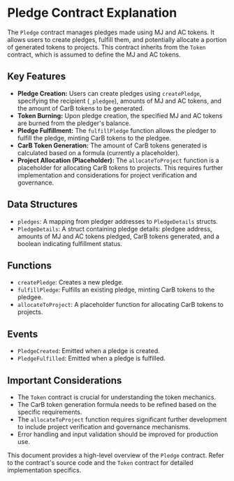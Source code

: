 # Pledge Contract Explanation

The `Pledge` contract manages pledges made using MJ and AC tokens.  It allows users to create pledges, fulfill them, and potentially allocate a portion of generated tokens to projects.  This contract inherits from the `Token` contract, which is assumed to define the MJ and AC tokens.

## Key Features

*   **Pledge Creation:** Users can create pledges using `createPledge`, specifying the recipient (`_pledgee`), amounts of MJ and AC tokens, and the amount of CarB tokens to be generated.
*   **Token Burning:** Upon pledge creation, the specified MJ and AC tokens are burned from the pledger's balance.
*   **Pledge Fulfillment:**  The `fulfillPledge` function allows the pledger to fulfill the pledge, minting CarB tokens to the pledgee.
*   **CarB Token Generation:** The amount of CarB tokens generated is calculated based on a formula (currently a placeholder).
*   **Project Allocation (Placeholder):** The `allocateToProject` function is a placeholder for allocating CarB tokens to projects.  This requires further implementation and considerations for project verification and governance.

## Data Structures

*   `pledges`: A mapping from pledger addresses to `PledgeDetails` structs.
*   `PledgeDetails`: A struct containing pledge details: pledgee address, amounts of MJ and AC tokens pledged, CarB tokens generated, and a boolean indicating fulfillment status.

## Functions

*   `createPledge`: Creates a new pledge.
*   `fulfillPledge`: Fulfills an existing pledge, minting CarB tokens to the pledgee.
*   `allocateToProject`: A placeholder function for allocating CarB tokens to projects.

## Events

*   `PledgeCreated`: Emitted when a pledge is created.
*   `PledgeFulfilled`: Emitted when a pledge is fulfilled.

## Important Considerations

*   The `Token` contract is crucial for understanding the token mechanics.
*   The CarB token generation formula needs to be refined based on the specific requirements.
*   The `allocateToProject` function requires significant further development to include project verification and governance mechanisms.
*   Error handling and input validation should be improved for production use.

This document provides a high-level overview of the `Pledge` contract.  Refer to the contract's source code and the `Token` contract for detailed implementation specifics.
